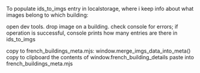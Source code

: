 To populate ids_to_imgs entry in localstorage,
where i keep info about what images belong to which building:

open dev tools.
drop image on a building.
check console for errors;
if operation is successful, console prints how many entries are there in ids_to_imgs

copy to french_buildings_meta.mjs:
    window.merge_imgs_data_into_meta()
    copy to clipboard the contents of window.french_building_details
    paste into french_buildings_meta.mjs
